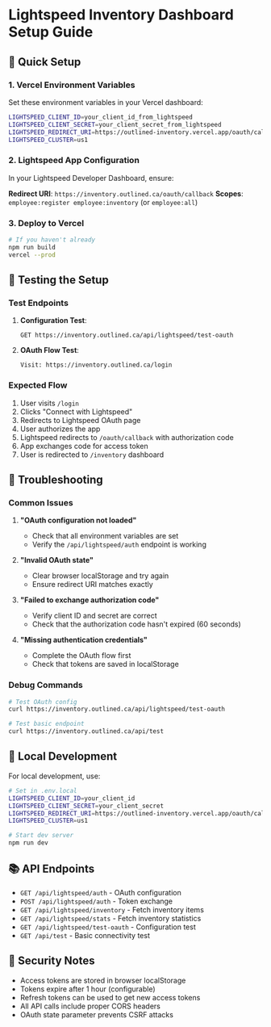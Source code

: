 # Lightspeed Inventory Dashboard Setup Guide

## 🚀 Quick Setup

### 1. Vercel Environment Variables

Set these environment variables in your Vercel dashboard:

```bash
LIGHTSPEED_CLIENT_ID=your_client_id_from_lightspeed
LIGHTSPEED_CLIENT_SECRET=your_client_secret_from_lightspeed
LIGHTSPEED_REDIRECT_URI=https://outlined-inventory.vercel.app/oauth/callback
LIGHTSPEED_CLUSTER=us1
```

### 2. Lightspeed App Configuration

In your Lightspeed Developer Dashboard, ensure:

**Redirect URI**: `https://inventory.outlined.ca/oauth/callback`
**Scopes**: `employee:register employee:inventory` (or `employee:all`)

### 3. Deploy to Vercel

```bash
# If you haven't already
npm run build
vercel --prod
```

## 🧪 Testing the Setup

### Test Endpoints

1. **Configuration Test**: 
   ```
   GET https://inventory.outlined.ca/api/lightspeed/test-oauth
   ```

2. **OAuth Flow Test**:
   ```
   Visit: https://inventory.outlined.ca/login
   ```

### Expected Flow

1. User visits `/login`
2. Clicks "Connect with Lightspeed"
3. Redirects to Lightspeed OAuth page
4. User authorizes the app
5. Lightspeed redirects to `/oauth/callback` with authorization code
6. App exchanges code for access token
7. User is redirected to `/inventory` dashboard

## 🐛 Troubleshooting

### Common Issues

1. **"OAuth configuration not loaded"**
   - Check that all environment variables are set
   - Verify the `/api/lightspeed/auth` endpoint is working

2. **"Invalid OAuth state"**
   - Clear browser localStorage and try again
   - Ensure redirect URI matches exactly

3. **"Failed to exchange authorization code"**
   - Verify client ID and secret are correct
   - Check that the authorization code hasn't expired (60 seconds)

4. **"Missing authentication credentials"**
   - Complete the OAuth flow first
   - Check that tokens are saved in localStorage

### Debug Commands

```bash
# Test OAuth config
curl https://inventory.outlined.ca/api/lightspeed/test-oauth

# Test basic endpoint
curl https://inventory.outlined.ca/api/test
```

## 🔧 Local Development

For local development, use:

```bash
# Set in .env.local
LIGHTSPEED_CLIENT_ID=your_client_id
LIGHTSPEED_CLIENT_SECRET=your_client_secret  
LIGHTSPEED_REDIRECT_URI=https://outlined-inventory.vercel.app/oauth/callback
LIGHTSPEED_CLUSTER=us1

# Start dev server
npm run dev
```

## 📚 API Endpoints

- `GET /api/lightspeed/auth` - OAuth configuration
- `POST /api/lightspeed/auth` - Token exchange
- `GET /api/lightspeed/inventory` - Fetch inventory items
- `GET /api/lightspeed/stats` - Fetch inventory statistics
- `GET /api/lightspeed/test-oauth` - Configuration test
- `GET /api/test` - Basic connectivity test

## 🔐 Security Notes

- Access tokens are stored in browser localStorage
- Tokens expire after 1 hour (configurable)
- Refresh tokens can be used to get new access tokens
- All API calls include proper CORS headers
- OAuth state parameter prevents CSRF attacks